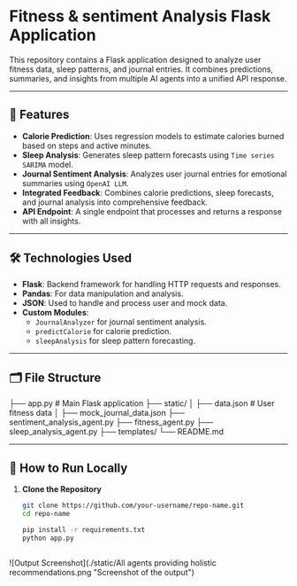 # Fitness & sentiment Analysis Flask Application

This repository contains a Flask application designed to analyze user fitness data, sleep patterns, and journal entries. It combines predictions, summaries, and insights from multiple AI agents into a unified API response.

---

## 🚀 Features

- **Calorie Prediction**: Uses regression models to estimate calories burned based on steps and active minutes.
- **Sleep Analysis**: Generates sleep pattern forecasts using  `Time series SARIMA` model.
- **Journal Sentiment Analysis**: Analyzes user journal entries for emotional summaries using `OpenAI LLM`.
- **Integrated Feedback**: Combines calorie predictions, sleep forecasts, and journal analysis into comprehensive feedback.
- **API Endpoint**: A single endpoint that processes and returns a response with all insights.

---

## 🛠️ Technologies Used

- **Flask**: Backend framework for handling HTTP requests and responses.
- **Pandas**: For data manipulation and analysis.
- **JSON**: Used to handle and process user and mock data.
- **Custom Modules**:
  - `JournalAnalyzer` for journal sentiment analysis.
  - `predictCalorie` for calorie prediction.
  - `sleepAnalysis` for sleep pattern forecasting.

---

## 🗂️ File Structure

├── app.py # Main Flask application
├── static/ 
    │ 
    ├── data.json # User fitness data 
    │ 
    ├── mock_journal_data.json 
├── sentiment_analysis_agent.py 
├── fitness_agent.py 
├── sleep_analysis_agent.py 
├── templates/ 
└── README.md 



---

## 🔧 How to Run Locally

1. **Clone the Repository**
   ```bash
   git clone https://github.com/your-username/repo-name.git
   cd repo-name

   pip install -r requirements.txt
   python app.py



![Output Screenshot](./static/All agents providing holistic recommendations.png "Screenshot of the output")




  


